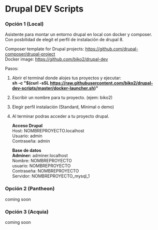 # Drupal DEV Scripts

### Opción 1 (Local) ###

Asistente para montar un entorno drupal en local con docker y composer.
Con posbilidad de elegit el perfil de instalación de drupal 8.

Composer template for Drupal projects: https://github.com/drupal-composer/drupal-project    
Docker image: https://github.com/biko2/drupal-dev

Pasos:

1. Abrir el terminal donde alojes tus proyectos y ejecutar:  
   **sh -c "$(curl -sSL https://raw.githubusercontent.com/biko2/drupal-dev-scripts/master/docker-launcher.sh)"**
   
2. Escribir un nombre para tu proyecto. (ejem: biko2)

3. Elegir perfil instalación (Standard, Minimal o demo)

4. Al terminar podras acceder a tu proyecto drupal.

   **Acceso Drupal**  
   Host: NOMBREPROYECTO.localhost  
   Usuario: admin  
   Contraseña: admin  
   
   **Base de datos**  
   **Adminer:** adminer.localhost  
   Nombre: NOMBREPROYECTO  
   usuario: NOMBREPROYECTO  
   Contraseña: NOMBREPROYECTO  
   Servidor: NOMBREPROYECTO_mysql_1  


### Opción 2 (Pantheon) ###
coming soon  



### Opción 3 (Acquia) ###
coming soon  
